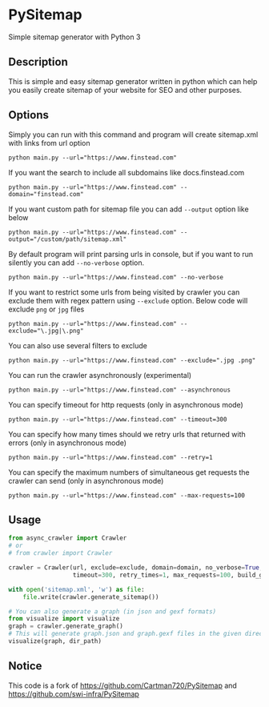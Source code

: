 # PySitemap

Simple sitemap generator with Python 3

## Description
This is simple and easy sitemap generator written in python which can help you easily create sitemap of your website for SEO and other purposes.

## Options
Simply you can run with this command and program will create sitemap.xml with links from url option
```
python main.py --url="https://www.finstead.com"
```

If you want the search to include all subdomains like docs.finstead.com
```
python main.py --url="https://www.finstead.com" --domain="finstead.com"
```

If you want custom path for sitemap file you can add `--output` option like below
```
python main.py --url="https://www.finstead.com" --output="/custom/path/sitemap.xml"
```

By default program will print parsing urls in console, but if you want to run silently you can add `--no-verbose` option.
```
python main.py --url="https://www.finstead.com" --no-verbose
```

If you want to restrict some urls from being visited by crawler you can exclude them with regex pattern using `--exclude` option. Below code will exclude `png` or `jpg` files
```
python main.py --url="https://www.finstead.com" --exclude="\.jpg|\.png"
```

You can also use several filters to exclude
```
python main.py --url="https://www.finstead.com" --exclude=".jpg .png"
```

You can run the crawler asynchronously (experimental)
```
python main.py --url="https://www.finstead.com" --asynchronous
```

You can specify timeout for http requests (only in asynchronous mode)
```
python main.py --url="https://www.finstead.com" --timeout=300
```

You can specify how many times should we retry urls that returned with errors (only in asynchronous mode)
```
python main.py --url="https://www.finstead.com" --retry=1
```

You can specify the maximum numbers of simultaneous get requests the crawler can send (only in asynchronous mode)
```
python main.py --url="https://www.finstead.com" --max-requests=100
```

## Usage

```python
from async_crawler import Crawler
# or 
# from crawler import Crawler

crawler = Crawler(url, exclude=exclude, domain=domain, no_verbose=True,
                  timeout=300, retry_times=1, max_requests=100, build_graph=True)

with open('sitemap.xml', 'w') as file:
    file.write(crawler.generate_sitemap())

# You can also generate a graph (in json and gexf formats)
from visualize import visualize
graph = crawler.generate_graph()
# This will generate graph.json and graph.gexf files in the given directory
visualize(graph, dir_path)
```

## Notice

This code is a fork of https://github.com/Cartman720/PySitemap and https://github.com/swi-infra/PySitemap